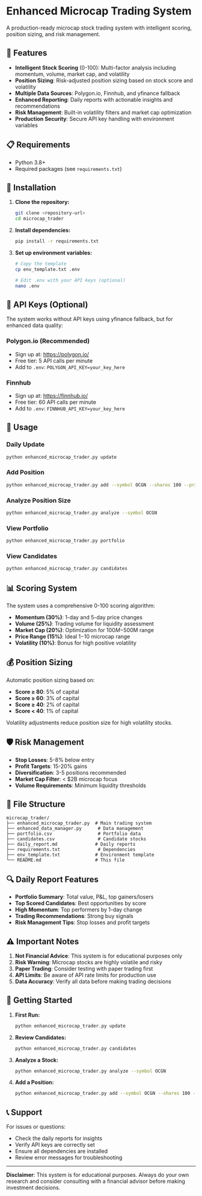 # Enhanced Microcap Trading System

A production-ready microcap stock trading system with intelligent scoring, position sizing, and risk management.

## 🚀 Features

- **Intelligent Stock Scoring** (0-100): Multi-factor analysis including momentum, volume, market cap, and volatility
- **Position Sizing**: Risk-adjusted position sizing based on stock score and volatility
- **Multiple Data Sources**: Polygon.io, Finnhub, and yfinance fallback
- **Enhanced Reporting**: Daily reports with actionable insights and recommendations
- **Risk Management**: Built-in volatility filters and market cap optimization
- **Production Security**: Secure API key handling with environment variables

## 📋 Requirements

- Python 3.8+
- Required packages (see `requirements.txt`)

## 🔧 Installation

1. **Clone the repository:**
   ```bash
   git clone <repository-url>
   cd microcap_trader
   ```

2. **Install dependencies:**
   ```bash
   pip install -r requirements.txt
   ```

3. **Set up environment variables:**
   ```bash
   # Copy the template
   cp env_template.txt .env
   
   # Edit .env with your API keys (optional)
   nano .env
   ```

## 🔐 API Keys (Optional)

The system works without API keys using yfinance fallback, but for enhanced data quality:

### Polygon.io (Recommended)
- Sign up at: https://polygon.io/
- Free tier: 5 API calls per minute
- Add to `.env`: `POLYGON_API_KEY=your_key_here`

### Finnhub
- Sign up at: https://finnhub.io/
- Free tier: 60 API calls per minute
- Add to `.env`: `FINNHUB_API_KEY=your_key_here`

## 🎯 Usage

### Daily Update
```bash
python enhanced_microcap_trader.py update
```

### Add Position
```bash
python enhanced_microcap_trader.py add --symbol OCGN --shares 100 --price 1.08
```

### Analyze Position Size
```bash
python enhanced_microcap_trader.py analyze --symbol OCGN
```

### View Portfolio
```bash
python enhanced_microcap_trader.py portfolio
```

### View Candidates
```bash
python enhanced_microcap_trader.py candidates
```

## 📊 Scoring System

The system uses a comprehensive 0-100 scoring algorithm:

- **Momentum (30%)**: 1-day and 5-day price changes
- **Volume (25%)**: Trading volume for liquidity assessment
- **Market Cap (20%)**: Optimization for $100M-$500M range
- **Price Range (15%)**: Ideal $1-$10 microcap range
- **Volatility (10%)**: Bonus for high positive volatility

## 💰 Position Sizing

Automatic position sizing based on:
- **Score ≥ 80**: 5% of capital
- **Score ≥ 60**: 3% of capital
- **Score ≥ 40**: 2% of capital
- **Score < 40**: 1% of capital

Volatility adjustments reduce position size for high volatility stocks.

## 🛡️ Risk Management

- **Stop Losses**: 5-8% below entry
- **Profit Targets**: 15-20% gains
- **Diversification**: 3-5 positions recommended
- **Market Cap Filter**: < $2B microcap focus
- **Volume Requirements**: Minimum liquidity thresholds

## 📁 File Structure

```
microcap_trader/
├── enhanced_microcap_trader.py  # Main trading system
├── enhanced_data_manager.py      # Data management
├── portfolio.csv                 # Portfolio data
├── candidates.csv                # Candidate stocks
├── daily_report.md              # Daily reports
├── requirements.txt              # Dependencies
├── env_template.txt             # Environment template
└── README.md                    # This file
```

## 🔍 Daily Report Features

- **Portfolio Summary**: Total value, P&L, top gainers/losers
- **Top Scored Candidates**: Best opportunities by score
- **High Momentum**: Top performers by 1-day change
- **Trading Recommendations**: Strong buy signals
- **Risk Management Tips**: Stop losses and profit targets

## ⚠️ Important Notes

1. **Not Financial Advice**: This system is for educational purposes only
2. **Risk Warning**: Microcap stocks are highly volatile and risky
3. **Paper Trading**: Consider testing with paper trading first
4. **API Limits**: Be aware of API rate limits for production use
5. **Data Accuracy**: Verify all data before making trading decisions

## 🚀 Getting Started

1. **First Run:**
   ```bash
   python enhanced_microcap_trader.py update
   ```

2. **Review Candidates:**
   ```bash
   python enhanced_microcap_trader.py candidates
   ```

3. **Analyze a Stock:**
   ```bash
   python enhanced_microcap_trader.py analyze --symbol OCGN
   ```

4. **Add a Position:**
   ```bash
   python enhanced_microcap_trader.py add --symbol OCGN --shares 100 --price 1.08
   ```

## 📞 Support

For issues or questions:
- Check the daily reports for insights
- Verify API keys are correctly set
- Ensure all dependencies are installed
- Review error messages for troubleshooting

---

**Disclaimer**: This system is for educational purposes. Always do your own research and consider consulting with a financial advisor before making investment decisions.
